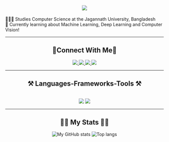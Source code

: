 <h1 align="center">
    <img src="https://readme-typing-svg.herokuapp.com/?font=Righteous&size=35&center=true&vCenter=true&width=500&height=70&duration=4000&lines=Hi+There!+👋;+I'm+Najnin+Shirin!;" />
</h1>
👩🏻‍🎓 Studies Computer Science at the Jagannath University, Bangladesh<br>
💭 Currently learning about Machine Learning, Deep Learning and Computer Vision!

 <hr/>
<h2 align="center">🤝Connect With Me🤝</h2>
<div align="center"> 
  <a href="mailto:najninshirin26@gmail.com">
    <img src="https://img.shields.io/badge/Gmail-333333?style=for-the-badge&logo=gmail&logoColor=red" />
  </a>
  <a href="https://www.linkedin.com/in/najnin-shirin-a909262a6/" target="_blank">
    <img src="https://img.shields.io/badge/LinkedIn-0077B5?style=for-the-badge&logo=linkedin&logoColor=white" target="_blank" />
  </a>
  <a href="https://www.sololearn.com/en/profile/18381710" target="_blank">
     <img src="https://img.shields.io/badge/-Sololearn-3a464b?style=for-the-badge&logo=Sololearn&logoColor=white" target="_blank" /> <!-- sqlite, safari, google-chrome are other good icon options -->
  </a>
  <a href="https://www.hackerrank.com/profile/najninshirin26" target="_blank">
     <img src="https://img.shields.io/badge/-Hackerrank-2EC866?style=for-the-badge&logo=HackerRank&logoColor=white" target="_blank" /> <!-- sqlite, safari, google-chrome are other good icon options -->
  </a>
     
</div>

 <hr/>
<h2 align="center">⚒️ Languages-Frameworks-Tools ⚒️</h2>
<br/>
<div align="center">
    <img src="https://skillicons.dev/icons?i=html,css,php,github,figma" />
    <img src="https://skillicons.dev/icons?i=python,firebase,flutter,c,java,mysql" /><br>
</div>

 <hr/>
<h2 align="center">👩‍💻 My Stats 👩‍💻</h2>

<div align="center">
  <img alt="My GitHub stats" src="https://github-readme-stats.vercel.app/api?username=najnin26&show_icons=true&theme=transparent&text_color=ffffff"/>
  <img alt="Top langs" src="https://github-readme-stats.vercel.app/api/top-langs/?username=najnin26&layout=compact&langs_count=8&theme=transparent&text_color=ffffff"/>
</div>

